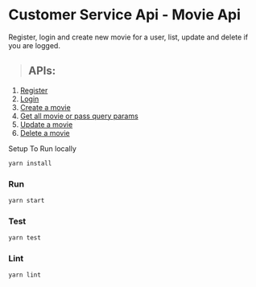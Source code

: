 # **Customer Service Api - Movie Api**

Register, login and create new movie for a user, list, update and delete if you are logged.

> ## APIs:

1. [Register](./requirements/signup.md)
1. [Login](./requirements/login.md)
1. [Create a movie](./requirements/post.md)
1. [Get all movie or pass query params](./requirements/get-all.md)
1. [Update a movie](./requirements/update.md)
1. [Delete a movie](./requirements/delete.md)

Setup To Run locally

```js
yarn install
```

### Run 

```js
yarn start
```

### Test

```js
yarn test
```

### Lint

```js
yarn lint
```
